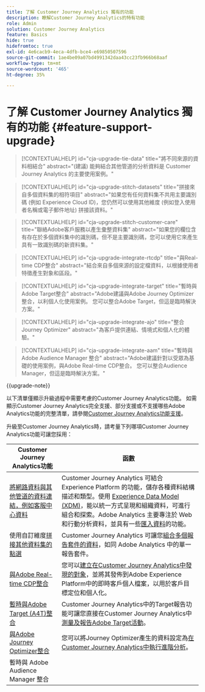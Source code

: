 ```yaml
---
title: 了解 Customer Journey Analytics 獨有的功能
description: 瞭解Customer Journey Analytics的特有功能
role: Admin
solution: Customer Journey Analytics
feature: Basics
hide: true
hidefromtoc: true
exl-id: 4e6cacb9-4eca-4dfb-bce4-e69850507596
source-git-commit: 1ae4be09a07bd4991342daa43cc23fb966b68aaf
workflow-type: tm+mt
source-wordcount: '465'
ht-degree: 35%

---
```


# 了解 Customer Journey Analytics 獨有的功能 {#feature-support-upgrade}

<!-- markdownlint-disable MD034 -->

>[!CONTEXTUALHELP]
>id="cja-upgrade-tie-data"
>title="將不同來源的資料相結合"
>abstract="(建議) 能夠結合其他管道的分析資料是 Customer Journey Analytics 的主要使用案例。"

<!-- markdownlint-enable MD034 -->

<!-- markdownlint-disable MD034 -->

>[!CONTEXTUALHELP]
>id="cja-upgrade-stitch-datasets"
>title="拼接來自多個資料集的相符項目"
>abstract="如果您有任何資料集不共用主要識別碼 (例如 Experience Cloud ID)，您仍然可以使用其他維度 (例如登入使用者名稱或電子郵件地址) 拼接該資料。"

<!-- markdownlint-enable MD034 -->

<!-- markdownlint-disable MD034 -->

>[!CONTEXTUALHELP]
>id="cja-upgrade-stitch-customer-care"
>title="聯絡Adobe客戶服務以產生彙整資料集"
>abstract="如果您的欄位含有存在於多個資料集中的識別碼，但不是主要識別碼，您可以使用它來產生具有一致識別碼的新資料集。"

<!-- markdownlint-enable MD034 -->

<!-- markdownlint-disable MD034 -->

>[!CONTEXTUALHELP]
>id="cja-upgrade-integrate-rtcdp"
>title="與Real-time CDP整合"
>abstract="結合來自多個來源的設定檔資料，以根據使用者特徵產生對象和區段。"

<!-- markdownlint-enable MD034 -->

<!-- markdownlint-disable MD034 -->

>[!CONTEXTUALHELP]
>id="cja-upgrade-integrate-target"
>title="暫時與Adobe Target整合"
>abstract="Adobe建議與Adobe Journey Optimizer整合，以利個人化使用案例。 您可以整合Adobe Target，但這是臨時解決方案。"

<!-- markdownlint-enable MD034 -->

<!-- markdownlint-disable MD034 -->

>[!CONTEXTUALHELP]
>id="cja-upgrade-integrate-ajo"
>title="整合Journey Optimizer"
>abstract="為客戶提供連結、情境式和個人化的體驗。"

<!-- markdownlint-enable MD034 -->

<!-- markdownlint-disable MD034 -->

>[!CONTEXTUALHELP]
>id="cja-upgrade-integrate-aam"
>title="暫時與 Adobe Audience Manager 整合"
>abstract="Adobe建議針對以受眾為基礎的使用案例，與Adobe Real-time CDP整合。 您可以整合Audience Manager，但這是臨時解決方案。"

<!-- markdownlint-enable MD034 -->

{{upgrade-note}}

以下清單僅顯示升級過程中需要考慮的Customer Journey Analytics功能。 如需顯示Customer Journey Analytics完全支援、部分支援或不支援哪些Adobe Analytics功能的完整清單，請參閱[Customer Journey Analytics功能支援](/help/getting-started/aa-vs-cja/cja-aa.md)。

升級至Customer Journey Analytics時，請考量下列哪項Customer Journey Analytics功能可讓您採用：

| Customer Journey Analytics功能 | 函數 |
|---------|----------|
| [將網路資料與其他管道的資料連結，例如客服中心資料](https://experienceleague.adobe.com/en/docs/analytics-platform/using/cja-usecases/cross-channel/cross-channel) | Customer Journey Analytics 可結合 Experience Platform 的功能，儲存各種資料結構描述和類型。使用 [Experience Data Model (XDM)](https://experienceleague.adobe.com/docs/experience-platform/xdm/home.html?lang=zh-hant)，能以統一方式呈現和組織資料，可進行組合和探索。Adobe Analytics 主要專注於 Web 和行動分析資料，並具有一些[匯入資料](https://experienceleague.adobe.com/docs/analytics/import/home.html?lang=zh-hant)的功能。 |
| 使用自訂維度[拼接其他資料集的點選](https://experienceleague.adobe.com/en/docs/analytics-platform/using/stitching/overview) | Customer Journey Analytics 可讓您[組合多個報告套件的資料](/help/connections/combined-dataset.md)，如同 Adobe Analytics 中的單一報告套件。 |
| [與Adobe Real-time CDP整合](/help/components/audiences/audiences-overview.md) | 您可以[建立在Customer Journey Analytics中發現的對象](/help/components/audiences/audiences-overview.md)，並將其發佈到Adobe Experience Platform中的即時客戶個人檔案，以用於客戶目標定位和個人化。 |
| [暫時與Adobe Target (A4T)整合](/help/integrations/at.md) | Customer Journey Analytics中的Target報告功能可讓您直接在Customer Journey Analytics中[測量及報告Adobe Target活動](/help/integrations/at.md)。 |
| [與Adobe Journey Optimizer整合](/help/integrations/ajo.md) | 您可以將Journey Optimizer產生的資料設定為[在Customer Journey Analytics中執行進階分析](/help/integrations/ajo.md)。 |
| 暫時與 Adobe Audience Manager 整合 |  |
